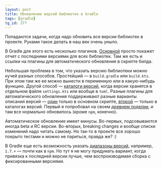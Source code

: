 ```yaml
---
layout: post
title: Обновление версий библиотек в Gradle
tags: [gradle]
tg_id: 377
---
```

Попадаются задачи, когда надо обновить все версии библиотек в проекте. Руками такое делать в наш век очень уныло.

В Gradle для этого есть несколько плагинов. [Основной](https://github.com/ben-manes/gradle-versions-plugin) просто покажет отчет с последними версиями для всех библиотек. Там же есть и ссылки на плагины для автоматического обновления в скрипте билда. 

Небольшая проблема в том, что указать версию библиотеки можно кучей разных способов. Простейший — в `build.gradle` или `build.kts`. При этом там же ее можно вынести в переменную или в какую-нибудь функцию. Другой способ — [каталоги версий](https://docs.gradle.org/current/userguide/platforms.html), когда версии хранятся в отдельном файле `settings.kts` или вообще в `toml`. Разные плагины для автоматического обновления поддерживают разные варианты описания версий — [один](https://github.com/patrikerdes/gradle-use-latest-versions-plugin) только в основном скрипте, [второй](https://jmfayard.github.io/refreshVersions/) — только в каталогах версий. Первый я попробовал на своем [древнем поделии](https://github.com/ov7a/github-pr-stats/blob/main/build.gradle.kts), и там все нормально обновилось (кроме `npm`, конечно). 

Автоматическое обновление имеет минусы. Во-первых, подсовываются иногда beta и RC версии. Во-вторых, breaking changes и вообще списки изменений надо читать самому. Но так-то в проекте все хорошо покрыто тестами и можно не париться, правда же? :)

В Gradle еще есть возможность указать [диапазоны версий](https://docs.gradle.org/current/userguide/single_versions.html), например, `1.7.+` — почти как в `npm`. Но тут я не могу придумать вариант, когда привязка к последней версии лучше, чем воспроизводимая сборка с фиксированными версиями.

